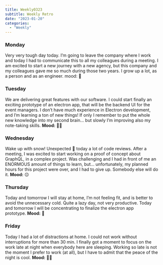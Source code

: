 ```yaml
---
title: Weekly0323
subtitle: Weekly Retro
date: "2023-01-20"
categories:
  - "Weekly"
---
```


### Monday

Very very tough day today. I’m going to leave the company where I work and today I had to communicate this to all my colleagues during a meeting. I am excited to start a new journey with a new agency, but this company and my colleagues gave me so much during those two years. I grow up a lot, as a person and as an engineer. mood: 🥹

### Tuesday

We are delivering great features with our software. I could start finally an exciting prototype of an electron app, that will be the backend UI for the event managers. I don’t have much experience in Electron development, and I’m learning a ton of new things! If only I remember to put the whole new knowledge into my second brain… but slowly I’m improving also my note-taking skills. **Mood:** 👨‍💻

### Wednesday

Wake up with snow! Unexpected 🤣 today a lot of code reviews. After a meeting, I was excited to start working on a proof of concept about GraphQL, in a complex project. Was challenging and I had in front of me an ENORMOUS amount of things to learn, but… unfortunately, my planned hours for this project were over, and I had to give up. Somebody else will do it. **Mood:** 😔

### Thursday

Today and tomorrow I will stay at home, I’m not feeling fit, and is better to avoid the unnecessary cold. Quite a lazy day, not very productive. Today and tomorrow I will be concentrating to finalize the electron app prototype. **Mood:** 🥱

### Friday

Today I had a lot of distractions at home. I could not work without interruptions for more than 30 min. I finally got a moment to focus on the work late at night when everybody here are sleeping. Working so late is not the moment I prefer to work (at all), but I have to admit that the peace of the night is cool. **Mood:** 😵‍💫

